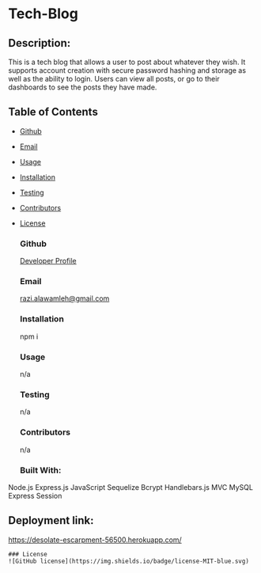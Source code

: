   # Tech-Blog

  ## Description:
  This is a tech blog that allows a user to post about whatever they wish. It supports account creation with secure password hashing and storage as well as the ability to login. Users can view all posts, or go to their dashboards to see the posts they have made.

  Table of Contents
  ------------------
  * [Github](#github)
  * [Email](#email)  
  * [Usage](#usage)
  * [Installation](#installation)
  * [Testing](#testing)
  * [Contributors](#contributors)
  * [License](#license)
  
    ### Github
    [Developer Profile](https://github.com/ra8200)
  
    ### Email
    razi.alawamleh@gmail.com

    ### Installation
    npm i

    ### Usage
    n/a
    
    ### Testing 
    n/a

    ### Contributors
    n/a

    ### Built With:
Node.js
Express.js
JavaScript
Sequelize
Bcrypt
Handlebars.js
MVC
MySQL
Express Session

## Deployment link:
https://desolate-escarpment-56500.herokuapp.com/
    
    ### License
    ![GitHub license](https://img.shields.io/badge/license-MIT-blue.svg)
    
    